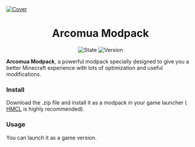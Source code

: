 [![Cover](https://repository-images.githubusercontent.com/605815963/acf90131-3a24-4fc3-b3af-17404082f735)](#arcoma-modpack)

<div align="center">
	<h1>Arcomua Modpack</h1>
	<p>
		<img src="https://img.shields.io/badge/Mod%20Loader-Quilt-9722ff?style=flat" alt="State" />
		<img src="https://img.shields.io/badge/Version-230224-blue?style=flat" alt="Version" />
	</p>
</div>

**Arcomua Modpack**, a powerful modpack specially designed to give you a better Minecraft experience with lots of optimization and useful modifications.

### Install
Download the .zip file and install it as a modpack in your game launcher ( [HMCL](https://github.com/huanghongxun/HMCL) is highly recommended). 

### Usage
You can launch it as a game version. 
